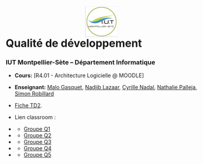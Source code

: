 # <img src="iut.png" width="17%" style="margin:auto;display:block;"/> Qualité de développement 
### IUT Montpellier-Sète – Département Informatique
* **Cours:** [R4.01 - Architecture Logicielle @ MOODLE]
* **Enseignant:** [Malo Gasquet](mailto:malo.gasquet@umontpellier.fr),  [Nadjib Lazaar](mailto:nadjib.lazaar@umontpellier.fr), [Cyrille Nadal](mailto:cyrille.nadal@umontpellier.fr), [Nathalie Palleja](mailto:nathalie.palleja@umontpellier.fr),   [Simon Robillard](mailto:simon.robillard@umontpellier.fr)
* [Fiche TD2](TD2.pdf).

* Lien classroom :
* * [Groupe Q1](https://classroom.github.com/a/MuG26NDh)
* * [Groupe Q2](https://classroom.github.com/a/YHIe5ayr)
* * [Groupe Q3](https://classroom.github.com/a/BxsStOkr)
* * [Groupe Q4](https://classroom.github.com/a/93FBr2gl)
* * [Groupe Q5](https://classroom.github.com/a/Qztm1edK)

